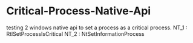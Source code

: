 # Critical-Process-Native-Api
testing 2 windows native api to set a process as a critical process. NT_1 : RtlSetProcessIsCritical NT_2 : NtSetInformationProcess

